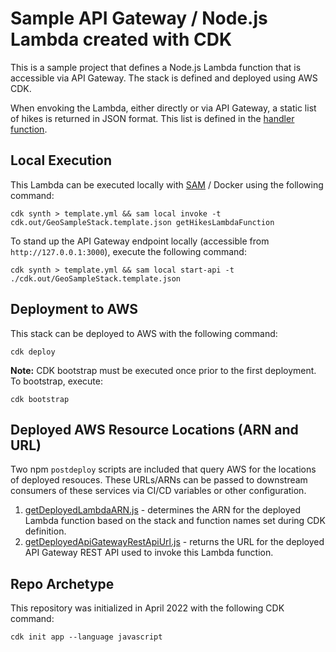 # Sample API Gateway / Node.js Lambda created with CDK

This is a sample project that defines a Node.js Lambda function that is accessible via API Gateway. The stack is defined and deployed using AWS CDK.

When envoking the Lambda, either directly or via API Gateway, a static list of hikes is returned in JSON format. This list is defined in the [handler function](handler/index.js).

## Local Execution

This Lambda can be executed locally with [SAM](https://aws.amazon.com/serverless/sam/) / Docker using the following command:

```
cdk synth > template.yml && sam local invoke -t cdk.out/GeoSampleStack.template.json getHikesLambdaFunction
```

To stand up the API Gateway endpoint locally (accessible from `http://127.0.0.1:3000`), execute the following command:

```
cdk synth > template.yml && sam local start-api -t ./cdk.out/GeoSampleStack.template.json
```

## Deployment to AWS

This stack can be deployed to AWS with the following command:

```
cdk deploy
```

**Note:** CDK bootstrap must be executed once prior to the first deployment. To bootstrap, execute: 

```
cdk bootstrap
```

## Deployed AWS Resource Locations (ARN and URL)

Two npm `postdeploy` scripts are included that query AWS for the locations of deployed resouces. These URLs/ARNs can be passed to downstream consumers of these services via CI/CD variables or other configuration.

1. [getDeployedLambdaARN.js](postdeploy/getDeployedLambdaARN.js) - determines the ARN for the deployed Lambda function based on the stack and function names set during CDK definition.
2. [getDeployedApiGatewayRestApiUrl.js](postdeploy/getDeployedApiGatewayRestApiUrl.js) - returns the URL for the deployed API Gateway REST API used to invoke this Lambda function.

## Repo Archetype

This repository was initialized in April 2022 with the following CDK command:

```
cdk init app --language javascript
```
